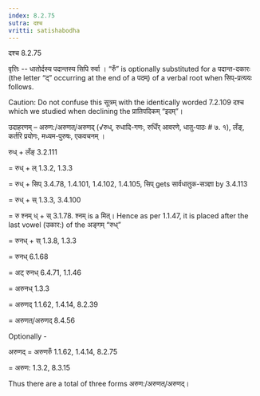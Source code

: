 ```yaml
---
index: 8.2.75
sutra: दश्च
vritti: satishabodha
---
```



 दश्च 8.2.75 


वृत्तिः -- धातोर्दस्‍य पदान्‍तस्‍य सिपि रुर्वा । “रुँ” is optionally substituted for a पदान्त-दकारः (the letter “द्” occurring at the end of a पदम्) of a verbal root when सिप्-प्रत्ययः follows. 

Caution: Do not confuse this सूत्रम् with the identically worded 7.2.109 दश्च which we studied when declining the प्रातिपदिकम् “इदम्”। 


उदाहरणम् – अरुण:/अरुणत्/अरुणद् (√रुध्, रुधादि-गणः, रुधिँर् आवरणे, धातु-पाठः # ७. १), लँङ्, कर्तरि प्रयोगः, मध्यम-पुरुषः, एकवचनम् । 


रुध् + लँङ् 3.2.111 

= रुध् + ल् 1.3.2, 1.3.3 

= रुध् + सिप् 3.4.78, 1.4.101, 1.4.102, 1.4.105, सिप् gets सार्वधातुक-सञ्ज्ञा by 3.4.113 

= रुध् + स् 1.3.3, 3.4.100 

= रु श्नम् ध् + स् 3.1.78. श्नम् is a मित्। Hence as per 1.1.47, it is placed after the last vowel (उकार:) of the अङ्गम् “रुध्” 

= रुनध् + स् 1.3.8, 1.3.3 

= रुनध् 6.1.68 

= अट् रुनध् 6.4.71, 1.1.46 

= अरुनध् 1.3.3 

= अरुणद् 1.1.62, 1.4.14, 8.2.39 

= अरुणत्/अरुणद् 8.4.56 


Optionally - 

अरुणद् = अरुणरुँ 1.1.62, 1.4.14, 8.2.75 

= अरुण: 1.3.2, 8.3.15 


Thus there are a total of three forms अरुण:/अरुणत्/अरुणद्। 


